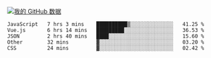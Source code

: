 [![我的 GitHub 数据](https://github-readme-stats.vercel.app/api?username=unbrain&?theme=dark)]()

<!--START_SECTION:waka-->
```text
JavaScript   7 hrs 3 mins    ██████████▒░░░░░░░░░░░░░░   41.25 % 
Vue.js       6 hrs 14 mins   █████████░░░░░░░░░░░░░░░░   36.53 % 
JSON         2 hrs 40 mins   ████░░░░░░░░░░░░░░░░░░░░░   15.60 % 
Other        32 mins         ▓░░░░░░░░░░░░░░░░░░░░░░░░   03.20 % 
CSS          24 mins         ▓░░░░░░░░░░░░░░░░░░░░░░░░   02.42 % 
```
<!--END_SECTION:waka-->
